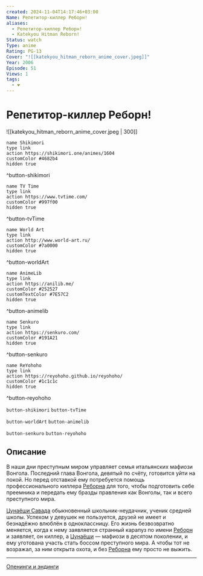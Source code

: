 ```yaml
---
created: 2024-11-04T14:17:46+03:00
Name: Репетитор-киллер Реборн!
aliases:
  - Репетитор-киллер Реборн!
  - Katekyou Hitman Reborn!
Status: watch
Type: anime
Rating: PG-13
Cover: "![[katekyou_hitman_reborn_anime_cover.jpeg]]"
Year: 2006
Episode: 51
Views: 1
tags:
  - ❤
---
```


# Репетитор-киллер Реборн!

![[katekyou_hitman_reborn_anime_cover.jpeg | 300]]

```button
name Shikimori
type link
action https://shikimori.one/animes/1604
customColor #4682b4
hidden true
```
^button-shikimori

```button
name TV Time
type link
action https://www.tvtime.com/
customColor #997f00
hidden true
```
^button-tvTime

```button
name World Art
type link
action http://www.world-art.ru/
customColor #7a0000
hidden true
```
^button-worldArt

```button
name AnimeLib
type link
action https://anilib.me/
customColor #252527
customTextColor #7E57C2
hidden true
```
^button-animelib

```button
name Senkuro
type link
action https://senkuro.com/
customColor #191A21
hidden true
```
^button-senkuro

```button
name ReYohoho
type link
action https://reyohoho.github.io/reyohoho/
customColor #1c1c1c
hidden true
```
^button-reyohoho

`button-shikimori` `button-tvTime`

`button-worldArt` `button-animelib`

`button-senkuro` `button-reyohoho`

## Описание

В наши дни преступным миром управляет семья итальянских мафиози Вонгола. Последний глава Вонгола, девятый по счёту, готовится уйти на покой. Но перед отставкой ему потребуется помощь профессионального киллера [Реборна](https://shikimori.one/characters/671-reborn) для того, чтобы подготовить себе преемника и передать ему бразды правления как Вонголы, так и всего преступного мира.

[Цунаёши Савада](https://shikimori.one/characters/670-tsunayoshi-sawada) обыкновенный школьник-неудачник, ученик средней школы. Успехом у девушек не пользуется, друзей не имеет и безнадёжно влюблён в одноклассницу. Его жизнь безвозвратно меняется, когда к нему заявляется странный карапуз по имени [Реборн](https://shikimori.one/characters/671-reborn) и заявляет, он киллер, а [Цунаёши](https://shikimori.one/characters/670-tsunayoshi-sawada) — мафиози в десятом поколении, и ему уготована участь стать боссом преступного мира. А чтобы тот не возражал, за ним открыта охота, и без [Реборна](https://shikimori.one/characters/671-reborn) ему просто не выжить.

---

[Опенинги и эндинги](https://www.reddit.com/r/AnimeThemes/comments/tncetd/katekyo_hitman_reborn_fall_2006_oped_collection/)